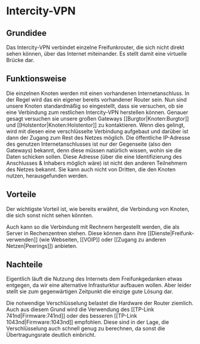 # Intercity-VPN
## Grundidee
Das Intercity-VPN verbindet einzelne Freifunkrouter, die sich nicht direkt sehen können, über das Internet miteinander. Es stellt damit eine virtuelle Brücke dar.

## Funktionsweise
Die einzelnen Knoten werden mit einen vorhandenen Internetanschluss. In der Regel wird das ein eigener bereits vorhandener Router sein. Nun sind unsere Knoten standardmäßig so eingestellt, dass sie versuchen, ob sie eine Verbindung zum restlichen Intercity-VPN herstellen können. Genauer gesagt versuchen sie unsere großen Gateways [[Burgtor|Knoten:Burgtor]] und [[Holstentor|Knoten:Holstentor]] zu kontaktieren. Wenn dies gelingt, wird mit diesen eine verschlüsselte Verbindung aufgebaut und darüber ist dann der Zugang zum Rest des Netzes möglich.
Die öffentliche IP-Adresse des genutzen Internetanschlusses ist nur der Gegenseite (also den Gateways) bekannt, denn diese müssen natürlich wissen, wohin sie die Daten schicken sollen.
Diese Adresse (über die eine Identifizierung des Anschlusses & Inhabers möglich wäre) ist nicht den anderen Teilnehmern des Netzes bekannt. Sie kann auch nicht von Dritten, die den Knoten nutzen, herausgefunden werden.

## Vorteile
Der wichtigste Vorteil ist, wie bereits erwähnt, die Verbindung von Knoten, die sich sonst nicht sehen könnten.

Auch kann so die Verbindung mit Rechnern hergestellt werden, die als Server in Rechenzentren stehen. Diese können dann ihre [[Dienste|Freifunk-verwenden]] (wie Webseiten, [[VOIP]] oder [[Zugang zu anderen Netzen|Peerings]]) anbieten.

## Nachteile
Eigentlich läuft die Nutzung des Internets dem Freifunkgedanken etwas entgegen, da wir eine alternative Infrasturktur aufbauen wollen. Aber leider stellt sie zum gegenwärtigen Zeitpunkt die einzige gute Lösung dar.

Die notwendige Verschlüsselung belastet die Hardware der Router ziemlich. Auch aus diesem Grund wird die Verwendung des [[TP-Link 741nd|Firmware:741nd]] oder des besseren [[TP-Link 1043nd|Firmware:1043nd]] empfohlen. Diese sind in der Lage, die Verschlüsselung auch schnell genug zu berechnen, da sonst die Übertragungsrate deutlich einbricht.